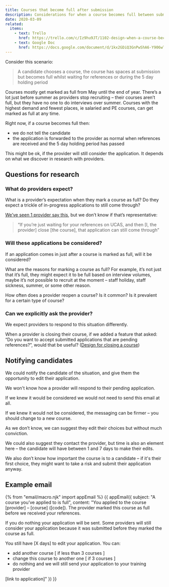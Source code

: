 ```yaml
---
title: Courses that become full after submission
description: Considerations for when a course becomes full between submission and the provider receiving it
date: 2020-03-09
related:
  items:
    - text: Trello
      href: https://trello.com/c/Iz9hu9JT/1102-design-when-a-course-becomes-full-between-submission-provider-receiving-application
    - text: Google Doc
      href: https://docs.google.com/document/d/1kx2GDiQ3GnPwShA6-Y906wTZRr27VMFoMD3aVyjVYtY
---
```


Consider this scenario:

> A candidate chooses a course, the course has spaces at submission but becomes full whilst waiting for references or during the 5 day holding period

Courses mostly get marked as full from May until the end of year. There’s a lot just before summer as providers stop recruiting – their courses aren’t full, but they have no one to do interviews over summer. Courses with the highest demand and fewest places, ie salaried and PE courses, can get marked as full at any time.

Right now, if a course becomes full then:

- we do not tell the candidate
- the application is forwarded to the provider as normal when references are received and the 5 day holding period has passed

This might be ok, if the provider will still consider the application. It depends on what we discover in research with providers.

## Questions for research

### What do providers expect?

What is a provider’s expectation when they mark a course as full? Do they expect a trickle of in-progress applications to still come through?

[We’ve seen 1 provider say this](https://lookback.io/watch/kQjSYuhwEcT8iwHoh?t=9m15s), but we don’t know if that’s representative:
> “If you’re just waiting for your references on UCAS, and then [I, the provider] close [the course], that application can still come through”

### Will these applications be considered?

If an application comes in just after a course is marked as full, will it be considered?

What are the reasons for marking a course as full? For example, it’s not just that it’s full, they might expect it to be full based on interview volumes, maybe it’s not possible to recruit at the moment – staff holiday, staff sickness, summer, or some other reason.

How often does a provider reopen a course? Is it common? Is it prevalent for a certain type of course?

### Can we explicitly ask the provider?

We expect providers to respond to this situation differently.

When a provider is closing their course, if we added a feature that asked: “Do you want to accept submitted applications that are pending references?”, would that be useful? ([Design for closing a course](/publish-teacher-training-courses/vacancies-iteration-14-jan))

## Notifying candidates

We could notify the candidate of the situation, and give them the opportunity to edit their application.

We won't know how a provider will respond to their pending application.

If we knew it would be considered we would not need to send this email at all.

If we knew it would not be considered, the messaging can be firmer – you should change to a new course.

As we don’t know, we can suggest they edit their choices but without much conviction.

We could also suggest they contact the provider, but time is also an element here – the candidate will have between 1 and 7 days to make their edits.

We also don’t know how important the course is to a candidate – if it's their first choice, they might want to take a risk and submit their application anyway.

## Example email

{% from "email/macro.njk" import appEmail %}
{{ appEmail({
  subject: "A course you’ve applied to is full",
  content: "You applied to the course [provider] – [course] ([code]). The provider marked this course as full before we received your references.

If you do nothing your application will be sent. Some providers will still consider your application because it was submitted before they marked the course as full.

You still have [X days] to edit your application. You can:

* add another course [ if less than 3 courses ]
* change this course to another one [ if 3 courses ]
* do nothing and we will still send your application to your training provider

[link to application]"
}) }}
